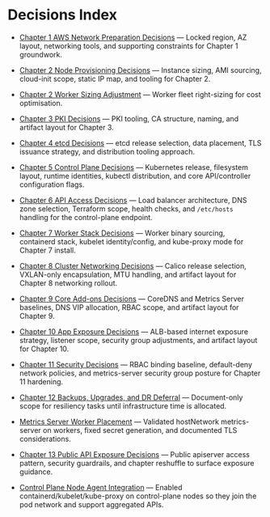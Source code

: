 # Decisions Index

- [Chapter 1 AWS Network Preparation Decisions](ADRs/000-chapter1-network-prep-decisions.md) — Locked region, AZ layout, networking tools, and supporting constraints for Chapter 1 groundwork.
- [Chapter 2 Node Provisioning Decisions](ADRs/001-chapter2-node-provisioning-decisions.md) — Instance sizing, AMI sourcing, cloud-init scope, static IP map, and tooling for Chapter 2.
- [Chapter 2 Worker Sizing Adjustment](ADRs/002-chapter2-worker-sizing-adjustment.md) — Worker fleet right-sizing for cost optimisation.

- [Chapter 3 PKI Decisions](ADRs/003-chapter3-pki-decisions.md) — PKI tooling, CA structure, naming, and artifact layout for Chapter 3.
- [Chapter 4 etcd Decisions](ADRs/004-chapter4-etcd-decisions.md) — etcd release selection, data placement, TLS issuance strategy, and distribution tooling approach.
- [Chapter 5 Control Plane Decisions](ADRs/005-chapter5-control-plane-decisions.md) — Kubernetes release, filesystem layout, runtime identities, kubectl distribution, and core API/controller configuration flags.
- [Chapter 6 API Access Decisions](ADRs/006-chapter6-api-access-decisions.md) — Load balancer architecture, DNS zone selection, Terraform scope, health checks, and `/etc/hosts` handling for the control-plane endpoint.
- [Chapter 7 Worker Stack Decisions](ADRs/007-chapter7-worker-stack-decisions.md) — Worker binary sourcing, containerd stack, kubelet identity/config, and kube-proxy mode for Chapter 7 install.

- [Chapter 8 Cluster Networking Decisions](ADRs/008-chapter8-networking-decisions.md) — Calico release selection, VXLAN-only encapsulation, MTU handling, and artifact layout for Chapter 8 networking rollout.
- [Chapter 9 Core Add-ons Decisions](ADRs/009-chapter9-core-addons-decisions.md) — CoreDNS and Metrics Server baselines, DNS VIP allocation, RBAC scope, and artifact layout for Chapter 9.
- [Chapter 10 App Exposure Decisions](ADRs/012-chapter10-app-exposure-decisions.md) — ALB-based internet exposure strategy, listener scope, security group adjustments, and artifact layout for Chapter 10.
- [Chapter 11 Security Decisions](ADRs/013-chapter11-security-decisions.md) — RBAC binding baseline, default-deny network policies, and metrics-server security group posture for Chapter 11 hardening.
- [Chapter 12 Backups, Upgrades, and DR Deferral](ADRs/015-chapter12-backup-upgrade-dr-deferral.md) — Document-only scope for resiliency tasks until infrastructure time is allocated.
- [Metrics Server Worker Placement](ADRs/014-metrics-server-worker-placement.md) — Validated hostNetwork metrics-server on workers, fixed secret generation, and documented TLS considerations.
- [Chapter 13 Public API Exposure Decisions](ADRs/010-chapter13-public-api-exposure-decisions.md) — Public apiserver access pattern, security guardrails, and chapter reshuffle to surface exposure guidance.
- [Control Plane Node Agent Integration](ADRs/011-control-plane-node-agent-integration.md) — Enabled containerd/kubelet/kube-proxy on control-plane nodes so they join the pod network and support aggregated APIs.
